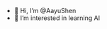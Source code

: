 - 👋 Hi, I’m @AayuShen
- 👀 I’m interested in learning AI 

<!---
AayuShen/AayuShen is a ✨ special ✨ repository because its `README.md` (this file) appears on your GitHub profile.
You can click the Preview link to take a look at your changes.
--->
